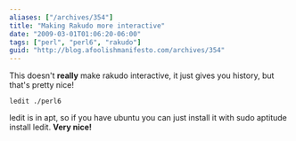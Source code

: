 ```yaml
---
aliases: ["/archives/354"]
title: "Making Rakudo more interactive"
date: "2009-03-01T01:06:20-06:00"
tags: ["perl", "perl6", "rakudo"]
guid: "http://blog.afoolishmanifesto.com/archives/354"
---
```

This doesn't **really** make rakudo interactive, it just gives you history, but that's pretty nice!

    ledit ./perl6

ledit is in apt, so if you have ubuntu you can just install it with sudo aptitude install ledit. **Very nice!**
